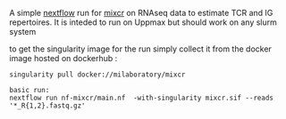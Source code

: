 
A simple [nextflow](https://www.nextflow.io/) run for [mixcr](https://github.com/milaboratory/mixcr) on RNAseq data to estimate TCR and IG repertoires. It is inteded to run on Uppmax but should work on any slurm system

to get the singularity image for the run simply collect it from the docker image hosted on dockerhub : 

``` 
singularity pull docker://milaboratory/mixcr
```

```
basic run:
nextflow run nf-mixcr/main.nf  -with-singularity mixcr.sif --reads '*_R{1,2}.fastq.gz'

```
